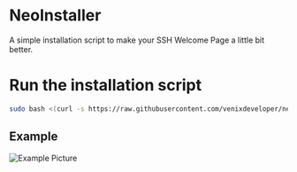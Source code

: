 # NeoInstaller
A simple installation script to make your SSH Welcome Page a little bit better.

# Run the installation script
```bash
sudo bash <(curl -s https://raw.githubusercontent.com/venixdeveloper/neoinstaller/main/install.sh)
```

## Example
![Example Picture](https://powelt.is-inside.me/PDRpscSw.png)
